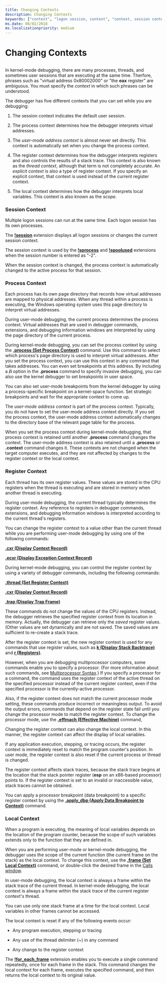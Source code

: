 ```yaml
---
title: Changing Contexts
description: Changing Contexts
keywords: ["context", "logon session, context", "context, session context", "session, context", "user sessions", "session"]
ms.date: 08/02/2018
ms.localizationpriority: medium
---
```


# Changing Contexts


## <span id="ddk-changing-contexts_dbg"></span><span id="DDK_CHANGING_CONTEXTS_DBG"></span>


In kernel-mode debugging, there are many processes, threads, and sometimes user sessions that are executing at the same time. Therfore, phrases such as "virtual address 0x80002000" or "the **eax** register" are ambiguous. You must specify the *context* in which such phrases can be understood.

The debugger has five different contexts that you can set while you are debugging:

1.  The session context indicates the default user session. 

2.  The process context determines how the debugger interprets virtual addresses.

3.  The *user-mode address context* is almost never set directly. This context is automatically set when you change the process context.

4.  The register context determines how the debugger interprets registers and also controls the results of a stack trace. This context is also known as the *thread context*, although that term is not completely accurate. An *explicit context* is also a type of register context. If you specify an explicit context, that context is used instead of the current register context.

5.  The local context determines how the debugger interprets local variables. This context is also known as the *scope*.

### <span id="session-context"></span><span id="SESSION_CONTEXT"></span>Session Context

Multiple logon sessions can run at the same time. Each logon session has its own processes.

The [**!session**](-session.md) extension displays all logon sessions or changes the current session context.

The session context is used by the [**!sprocess**](-sprocess.md) and [**!spoolused**](kernel-mode-extensions.md) extensions when the session number is entered as "-2".

When the session context is changed, the process context is automatically changed to the active process for that session.

### <span id="process-context"></span><span id="PROCESS_CONTEXT"></span>Process Context

Each process has its own page directory that records how virtual addresses are mapped to physical addresses. When any thread within a process is executing, the Windows operating system uses this page directory to interpret virtual addresses.

During user-mode debugging, the current process determines the process context. Virtual addresses that are used in debugger commands, extensions, and debugging information windows are interpreted by using the page directory of the current process.

During kernel-mode debugging, you can set the process context by using the [**.process (Set Process Context)**](-process--set-process-context-.md) command. Use this command to select which process's page directory is used to interpret virtual addresses. After you set the process context, you can use this context in any command that takes addresses. You can even set breakpoints at this address. By including a **/i** option in the **.process** command to specify invasive debugging, you can also use the kernel debugger to set breakpoints in user space.

You can also set user-mode breakpoints from the kernel debugger by using a process-specific breakpoint on a kernel-space function. Set strategic breakpoints and wait for the appropriate context to come up.

The *user-mode address context* is part of the process context. Typically, you do not have to set the user-mode address context directly. If you set the process context, the user-mode address context automatically changes to the directory base of the relevant page table for the process. 

When you set the process context during kernel-mode debugging, that process context is retained until another **.process** command changes the context. The user-mode address context is also retained until a **.process** or **.context** command changes it. These contexts are not changed when the target computer executes, and they are not affected by changes to the register context or the local context.

### <span id="register-context"></span><span id="REGISTER_CONTEXT"></span>Register Context

Each thread has its own register values. These values are stored in the CPU registers when the thread is executing and are stored in memory when another thread is executing.

During user-mode debugging, the current thread typically determines the register context. Any reference to registers in debugger commands, extensions, and debugging information windows is interpreted according to the current thread's registers.

You can change the register context to a value other than the current thread while you are performing user-mode debugging by using one of the following commands:

[**.cxr (Display Context Record)**](-cxr--display-context-record-.md)

[**.ecxr (Display Exception Context Record)**](-ecxr--display-exception-context-record-.md)

During kernel-mode debugging, you can control the register context by using a variety of debugger commands, including the following commands:

[**.thread (Set Register Context)**](-thread--set-register-context-.md)

[**.cxr (Display Context Record)**](-cxr--display-context-record-.md)

[**.trap (Display Trap Frame)**](-trap--display-trap-frame-.md)

These commands do not change the values of the CPU registers. Instead, the debugger retrieves the specified register context from its location in memory. Actually, the debugger can retrieve only the *saved* register values. (Other values are set dynamically and are not saved. The saved values are sufficient to re-create a stack trace.

After the register context is set, the new register context is used for any commands that use register values, such as [**k (Display Stack Backtrace)**](k--kb--kc--kd--kp--kp--kv--display-stack-backtrace-.md) and [**r (Registers)**](r--registers-.md).

However, when you are debugging multiprocessor computers, some commands enable you to specify a processor. (For more information about such commands, see [Multiprocessor Syntax](multiprocessor-syntax.md).) If you specify a processor for a command, the command uses the register context of the active thread on the specified processor instead of the current register context, even if the specified processor is the currently-active processor.

Also, if the register context does not match the current processor mode setting, these commands produce incorrect or meaningless output. To avoid the output errors, commands that depend on the register state fail until you change the processor mode to match the register context. To change the processor mode, use the [**.effmach (Effective Machine)**](-effmach--effective-machine-.md) command,

Changing the register context can also change the local context. In this manner, the register context can affect the display of local variables.

If any application execution, stepping, or tracing occurs, the register context is immediately reset to match the program counter's position. In user mode, the register context is also reset if the current process or thread is changed.

The register context affects stack traces, because the stack trace begins at the location that the stack pointer register (**esp** on an x86-based processor) points to. If the register context is set to an invalid or inaccessible value, stack traces cannot be obtained.

You can apply a processor breakpoint (data breakpoint) to a specific register context by using the [**.apply\_dbp (Apply Data Breakpoint to Context)**](-apply-dbp--apply-data-breakpoint-to-context-.md) command.

### <span id="local-context"></span><span id="LOCAL_CONTEXT"></span>Local Context

When a program is executing, the meaning of local variables depends on the location of the program counter, because the scope of such variables extends only to the function that they are defined in.

When you are performing user-mode or kernel-mode debugging, the debugger uses the scope of the current function (the current frame on the stack) as the local context. To change this context, use the [**.frame (Set Local Context)**](-frame--set-local-context-.md) command, or double-click the desired frame in the [Calls window](calls-window.md).

In user-mode debugging, the local context is always a frame within the stack trace of the current thread. In kernel-mode debugging, the local context is always a frame within the stack trace of the current register context's thread.

You can use only one stack frame at a time for the local context. Local variables in other frames cannot be accessed.

The local context is reset if any of the following events occur:

-   Any program execution, stepping or tracing

-   Any use of the thread delimiter (~) in any command

-   Any change to the register context

The [**!for\_each\_frame**](-for-each-frame.md) extension enables you to execute a single command repeatedly, once for each frame in the stack. This command changes the local context for each frame, executes the specified command, and then returns the local context to its original value.

 

 





